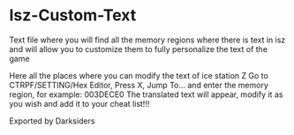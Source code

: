 # Isz-Custom-Text
Text file where you will find all the memory regions where there is text in isz and will allow you to customize them to fully personalize the text of the game


Here all the places where you can modify the text of ice station Z
Go to CTRPF/SETTING/Hex Editor, Press X, Jump To... and enter the memory region, for example: 003DECE0
The translated text will appear, modify it as you wish and add it to your cheat list!!!

Exported by Darksiders
